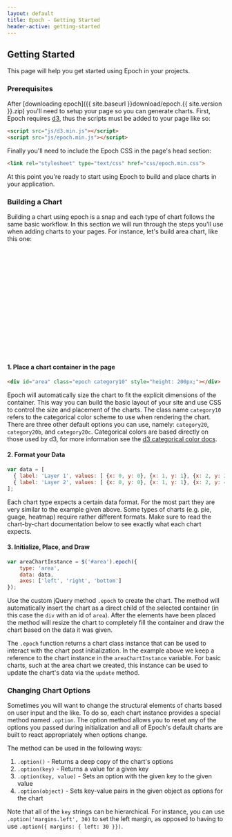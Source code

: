 ```yaml
---
layout: default
title: Epoch - Getting Started
header-active: getting-started
---
```


## Getting Started

This page will help you get started using Epoch in your projects.

### Prerequisites

After [downloading epoch]({{ site.baseurl }}download/epoch.{{ site.version }}.zip) you'll need to setup your page so you can generate charts. First, Epoch requires [d3](https://github.com/mbostock/d3), thus the scripts must be added to your page like so:

```html
<script src="js/d3.min.js"></script>
<script src="js/epoch.min.js"></script>
```

Finally you'll need to include the Epoch CSS in the page's head section:

```html
<link rel="stylesheet" type="text/css" href="css/epoch.min.css">
```

At this point you're ready to start using Epoch to build and place charts in your application.


### Building a Chart

Building a chart using epoch is a snap and each type of chart follows the same basic workflow. In this section we will run through the steps you'll use when adding charts to your pages. For instance, let's build area chart, like this one:

<div id="area" class="epoch category10" style="height: 200px; margin: 40px 0;"></div>
<script>
(function() {
    var data = [
        { label: 'Layer 1', values: [ {x: 0, y: 0}, {x: 1, y: 1}, {x: 2, y: 2} ] },
        { label: 'Layer 2', values: [ {x: 0, y: 0}, {x: 1, y: 1}, {x: 2, y: 4} ] }
    ];
    $('#area').epoch({ type: 'area', data: data, axes: ['left', 'right', 'bottom'] });
})();

</script>

#### 1. Place a chart container in the page

```html
<div id="area" class="epoch category10" style="height: 200px;"></div>
```

Epoch will automatically size the chart to fit the explicit dimensions of the container. This way you can build the basic layout of your site and use CSS to control the size and placement of the charts. The class name `category10` refers to the categorical color scheme to use when rendering the chart. There are three other default options you can use, namely: `category20`, `category20b`, and `category20c`. Categorical colors are based directly on those used by d3, for more information see the [d3 categorical color docs](https://github.com/mbostock/d3/wiki/Ordinal-Scales#categorical-colors).


#### 2. Format your Data

```javascript
var data = [
  { label: 'Layer 1', values: [ {x: 0, y: 0}, {x: 1, y: 1}, {x: 2, y: 2} ] },
  { label: 'Layer 2', values: [ {x: 0, y: 0}, {x: 1, y: 1}, {x: 2, y: 4} ] }
];
```

Each chart type expects a certain data format. For the most part they are very similar to the example given above. Some types of charts (e.g. pie, guage, heatmap) require rather different formats. Make sure to read the chart-by-chart documentation below to see exactly what each chart expects.

#### 3. Initialize, Place, and Draw

```javascript
var areaChartInstance = $('#area').epoch({
    type: 'area',
    data: data,
    axes: ['left', 'right', 'bottom']
});
```

Use the custom jQuery method `.epoch` to create the chart. The method will automatically insert the chart as a direct child of the selected container (in this case the `div` with an id of `area`). After the elements have been placed the method will resize the chart to completely fill the container and draw the chart based on the data it was given.

The `.epoch` function returns a chart class instance that can be used to interact with the chart post initialization. In the example above we keep a reference to the chart instance in the `areaChartInstance` variable. For basic charts, such at the area chart we created, this instance can be used to update the chart's data via the `update` method.

### Changing Chart Options

Sometimes you will want to change the structural elements of charts based on user input and the like. To do so, each chart instance provides a special method named `.option`. The option method allows you to reset any of the options you passed during initialization and all of Epoch's default charts are built to react appropriately when options change.

The method can be used in the following ways:

1. `.option()` - Returns a deep copy of the chart's options
2. `.option(key)` - Returns a value for a given key
3. `.option(key, value)` - Sets an option with the given key to the given value
4. `.option(object)` - Sets key-value pairs in the given object as options for the chart

Note that all of the `key` strings can be hierarchical. For instance, you can use `.option('margins.left', 30)` to set the left margin, as opposed to having to use `.option({ margins: { left: 30 }})`.

